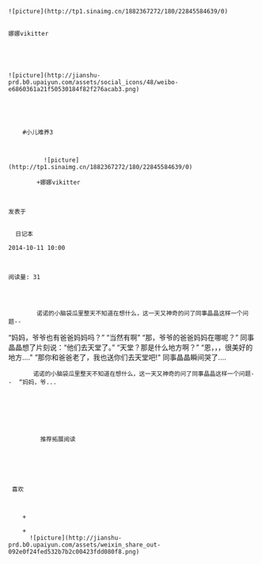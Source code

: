 
    
  
    ![picture](http://tp1.sinaimg.cn/1882367272/180/22845584639/0)
    

    娜娜vikitter
  
      

  
  
    ![picture](http://jianshu-prd.b0.upaiyun.com/assets/social_icons/48/weibo-e6860361a21f50530184f82f276acab3.png)
  


    
      
        #小儿难养3
        
          
            
              ![picture](http://tp1.sinaimg.cn/1882367272/180/22845584639/0)
            
            +娜娜vikitter
        
        
    
    发表于 

    
      日记本

    2014-10-11 10:00

    

    阅读量: 31
  


        
            诺诺的小脑袋瓜里整天不知道在想什么，这一天又神奇的问了同事晶晶这样一个问题--
  “妈妈，爷爷也有爸爸妈妈吗？”
  “当然有啊”
  “那，爷爷的爸爸妈妈在哪呢？”
  同事晶晶想了片刻说：“他们去天堂了。”
  “天堂？那是什么地方啊？”
  “恩，，，很美好的地方...."
  ”那你和爸爸老了，我也送你们去天堂吧!"
  同事晶晶瞬间哭了....

        
           诺诺的小脑袋瓜里整天不知道在想什么，这一天又神奇的问了同事晶晶这样一个问题--  “妈妈，爷...
      
    
    
      
      
      
          
             推荐拓展阅读
        
      
    
    
      
          
     喜欢

      
      
        +
                  
        +
          ![picture](http://jianshu-prd.b0.upaiyun.com/assets/weixin_share_out-092e0f24fed532b7b2c00423fdd080f8.png)
        
      
    
  


